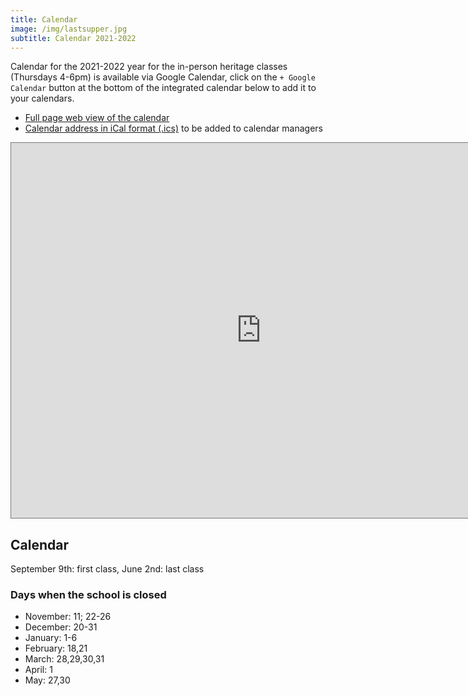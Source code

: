 ```yaml
---
title: Calendar
image: /img/lastsupper.jpg
subtitle: Calendar 2021-2022
---
```

Calendar for the 2021-2022 year for the in-person heritage classes (Thursdays 4-6pm) is available via Google Calendar, click on the `+ Google Calendar` button at the bottom of the integrated calendar below to add it to your calendars.

* [Full page web view of the calendar](https://calendar.google.com/calendar/embed?src=ftdcclbhb2376sq8hudue9nb50%40group.calendar.google.com)
* [Calendar address in iCal format (.ics)](https://calendar.google.com/calendar/ical/ftdcclbhb2376sq8hudue9nb50%40group.calendar.google.com/public/basic.ics) to be added to calendar managers

<iframe src="https://calendar.google.com/calendar/embed?height=600&wkst=1&bgcolor=%23ffffff&ctz=America%2FLos_Angeles&src=ZnRkY2NsYmhiMjM3NnNxOGh1ZHVlOW5iNTBAZ3JvdXAuY2FsZW5kYXIuZ29vZ2xlLmNvbQ&color=%23AD1457" style="border:solid 1px #777" width="800" height="600" frameborder="0" scrolling="no"></iframe>

## Calendar

September 9th: first class, June 2nd: last class

### Days when the school is closed

* November: 11; 22-26
* December: 20-31
* January: 1-6
* February: 18,21
* March: 28,29,30,31
* April: 1
* May: 27,30
